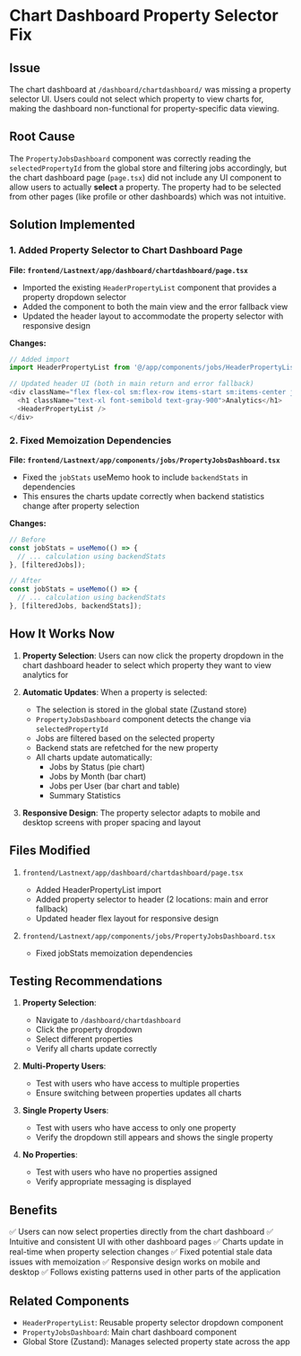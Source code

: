 # Chart Dashboard Property Selector Fix

## Issue
The chart dashboard at `/dashboard/chartdashboard/` was missing a property selector UI. Users could not select which property to view charts for, making the dashboard non-functional for property-specific data viewing.

## Root Cause
The `PropertyJobsDashboard` component was correctly reading the `selectedPropertyId` from the global store and filtering jobs accordingly, but the chart dashboard page (`page.tsx`) did not include any UI component to allow users to actually **select** a property. The property had to be selected from other pages (like profile or other dashboards) which was not intuitive.

## Solution Implemented

### 1. Added Property Selector to Chart Dashboard Page
**File: `frontend/Lastnext/app/dashboard/chartdashboard/page.tsx`**

- Imported the existing `HeaderPropertyList` component that provides a property dropdown selector
- Added the component to both the main view and the error fallback view
- Updated the header layout to accommodate the property selector with responsive design

**Changes:**
```typescript
// Added import
import HeaderPropertyList from '@/app/components/jobs/HeaderPropertyList';

// Updated header UI (both in main return and error fallback)
<div className="flex flex-col sm:flex-row items-start sm:items-center justify-between gap-3">
  <h1 className="text-xl font-semibold text-gray-900">Analytics</h1>
  <HeaderPropertyList />
</div>
```

### 2. Fixed Memoization Dependencies
**File: `frontend/Lastnext/app/components/jobs/PropertyJobsDashboard.tsx`**

- Fixed the `jobStats` useMemo hook to include `backendStats` in dependencies
- This ensures the charts update correctly when backend statistics change after property selection

**Changes:**
```typescript
// Before
const jobStats = useMemo(() => {
  // ... calculation using backendStats
}, [filteredJobs]);

// After
const jobStats = useMemo(() => {
  // ... calculation using backendStats
}, [filteredJobs, backendStats]);
```

## How It Works Now

1. **Property Selection**: Users can now click the property dropdown in the chart dashboard header to select which property they want to view analytics for

2. **Automatic Updates**: When a property is selected:
   - The selection is stored in the global state (Zustand store)
   - `PropertyJobsDashboard` component detects the change via `selectedPropertyId`
   - Jobs are filtered based on the selected property
   - Backend stats are refetched for the new property
   - All charts update automatically:
     - Jobs by Status (pie chart)
     - Jobs by Month (bar chart)
     - Jobs per User (bar chart and table)
     - Summary Statistics

3. **Responsive Design**: The property selector adapts to mobile and desktop screens with proper spacing and layout

## Files Modified

1. `frontend/Lastnext/app/dashboard/chartdashboard/page.tsx`
   - Added HeaderPropertyList import
   - Added property selector to header (2 locations: main and error fallback)
   - Updated header flex layout for responsive design

2. `frontend/Lastnext/app/components/jobs/PropertyJobsDashboard.tsx`
   - Fixed jobStats memoization dependencies

## Testing Recommendations

1. **Property Selection**: 
   - Navigate to `/dashboard/chartdashboard`
   - Click the property dropdown
   - Select different properties
   - Verify all charts update correctly

2. **Multi-Property Users**:
   - Test with users who have access to multiple properties
   - Ensure switching between properties updates all charts

3. **Single Property Users**:
   - Test with users who have access to only one property
   - Verify the dropdown still appears and shows the single property

4. **No Properties**:
   - Test with users who have no properties assigned
   - Verify appropriate messaging is displayed

## Benefits

✅ Users can now select properties directly from the chart dashboard
✅ Intuitive and consistent UI with other dashboard pages
✅ Charts update in real-time when property selection changes
✅ Fixed potential stale data issues with memoization
✅ Responsive design works on mobile and desktop
✅ Follows existing patterns used in other parts of the application

## Related Components

- `HeaderPropertyList`: Reusable property selector dropdown component
- `PropertyJobsDashboard`: Main chart dashboard component
- Global Store (Zustand): Manages selected property state across the app
